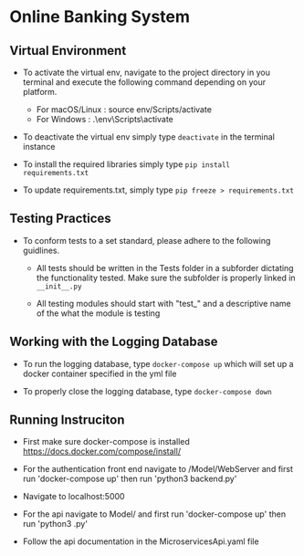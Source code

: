 # Online Banking System

## Virtual Environment
- To activate the virtual env, navigate to the project directory in you terminal and execute the following command depending on your platform.
    - For macOS/Linux : source env/Scripts/activate
    - For Windows : .\env\Scripts\activate

- To deactivate the virtual env simply type `deactivate` in the terminal instance

- To install the required libraries simply type `pip install requirements.txt`

- To update requirements.txt, simply type `pip freeze > requirements.txt`

## Testing Practices
- To conform tests to a set standard, please adhere to the following guidlines.

    - All tests should be written in the Tests folder in a subforder dictating the functionality tested. Make sure the subfolder is properly linked in `__init__.py`

    - All testing modules should start with "test_" and a descriptive name of the what the module is testing

## Working with the Logging Database
- To run the logging database, type `docker-compose up` which will set up a docker container specified in the yml file

- To properly close the logging database, type `docker-compose down`

## Running Instruciton
- First make sure docker-compose is installed https://docs.docker.com/compose/install/

- For the authentication front end navigate to /Model/WebServer and first run 'docker-compose up' then run 'python3 backend.py'

- Navigate to localhost:5000

- For the api navigate to Model/<Stock Targeted> and first run 'docker-compose up' then run 'python3 <Stock Targeted>.py'
    
- Follow the api documentation in the MicroservicesApi.yaml file
